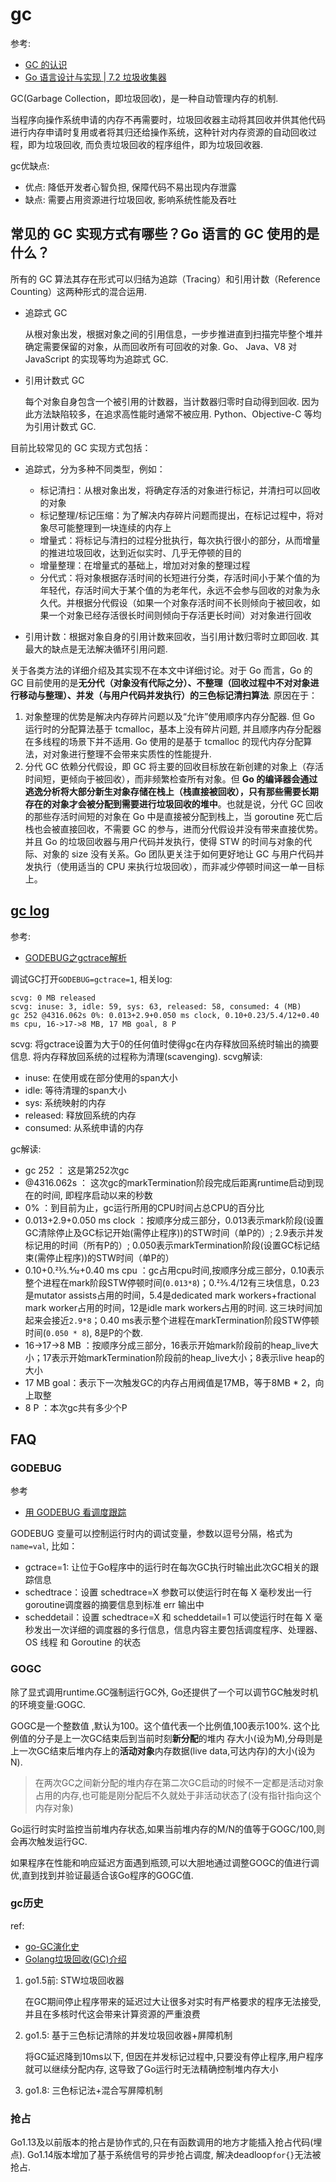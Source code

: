# gc
参考:
- [GC 的认识](https://github.com/qcrao/Go-Questions/blob/master/GC/GC.md)
- [Go 语言设计与实现 | 7.2 垃圾收集器](https://draven.co/golang/docs/part3-runtime/ch07-memory/golang-garbage-collector/)

GC(Garbage Collection，即垃圾回收)，是一种自动管理内存的机制.

当程序向操作系统申请的内存不再需要时，垃圾回收器主动将其回收并供其他代码进行内存申请时复用或者将其归还给操作系统，这种针对内存资源的自动回收过程，即为垃圾回收, 而负责垃圾回收的程序组件，即为垃圾回收器.

gc优缺点:
- 优点: 降低开发者心智负担, 保障代码不易出现内存泄露
- 缺点: 需要占用资源进行垃圾回收, 影响系统性能及吞吐

## 常见的 GC 实现方式有哪些？Go 语言的 GC 使用的是什么？
所有的 GC 算法其存在形式可以归结为追踪（Tracing）和引用计数（Reference Counting）这两种形式的混合运用.
- 追踪式 GC

    从根对象出发，根据对象之间的引用信息，一步步推进直到扫描完毕整个堆并确定需要保留的对象，从而回收所有可回收的对象. Go、 Java、V8 对 JavaScript 的实现等均为追踪式 GC.

- 引用计数式 GC

    每个对象自身包含一个被引用的计数器，当计数器归零时自动得到回收. 因为此方法缺陷较多，在追求高性能时通常不被应用. Python、Objective-C 等均为引用计数式 GC.

目前比较常见的 GC 实现方式包括：
- 追踪式，分为多种不同类型，例如：
        
    - 标记清扫：从根对象出发，将确定存活的对象进行标记，并清扫可以回收的对象
    - 标记整理/标记压缩：为了解决内存碎片问题而提出，在标记过程中，将对象尽可能整理到一块连续的内存上
    - 增量式：将标记与清扫的过程分批执行，每次执行很小的部分，从而增量的推进垃圾回收，达到近似实时、几乎无停顿的目的
    - 增量整理：在增量式的基础上，增加对对象的整理过程
    - 分代式：将对象根据存活时间的长短进行分类，存活时间小于某个值的为年轻代，存活时间大于某个值的为老年代，永远不会参与回收的对象为永久代。并根据分代假设（如果一个对象存活时间不长则倾向于被回收，如果一个对象已经存活很长时间则倾向于存活更长时间）对对象进行回收
- 引用计数：根据对象自身的引用计数来回收，当引用计数归零时立即回收. 其最大的缺点是无法解决循环引用问题.

关于各类方法的详细介绍及其实现不在本文中详细讨论。对于 Go 而言，Go 的 GC 目前使用的是**无分代（对象没有代际之分）、不整理（回收过程中不对对象进行移动与整理）、并发（与用户代码并发执行）的三色标记清扫算法**. 原因在于：
1. 对象整理的优势是解决内存碎片问题以及“允许”使用顺序内存分配器. 但 Go 运行时的分配算法基于 tcmalloc，基本上没有碎片问题, 并且顺序内存分配器在多线程的场景下并不适用. Go 使用的是基于 tcmalloc 的现代内存分配算法，对对象进行整理不会带来实质性的性能提升.
1. 分代 GC 依赖分代假设，即 GC 将主要的回收目标放在新创建的对象上（存活时间短，更倾向于被回收），而非频繁检查所有对象。但 **Go 的编译器会通过逃逸分析将大部分新生对象存储在栈上（栈直接被回收），只有那些需要长期存在的对象才会被分配到需要进行垃圾回收的堆中**。也就是说，分代 GC 回收的那些存活时间短的对象在 Go 中是直接被分配到栈上，当 goroutine 死亡后栈也会被直接回收，不需要 GC 的参与，进而分代假设并没有带来直接优势。并且 Go 的垃圾回收器与用户代码并发执行，使得 STW 的时间与对象的代际、对象的 size 没有关系。Go 团队更关注于如何更好地让 GC 与用户代码并发执行（使用适当的 CPU 来执行垃圾回收），而非减少停顿时间这一单一目标上。


## [gc log](https://godoc.org/runtime)
参考:
- [GODEBUG之gctrace解析](http://cbsheng.github.io/posts/godebug%E4%B9%8Bgctrace%E8%A7%A3%E6%9E%90/)

调试GC打开`GODEBUG=gctrace=1`, 相关log:
```
scvg: 0 MB released
scvg: inuse: 3, idle: 59, sys: 63, released: 58, consumed: 4 (MB)
gc 252 @4316.062s 0%: 0.013+2.9+0.050 ms clock, 0.10+0.23/5.4/12+0.40 ms cpu, 16->17->8 MB, 17 MB goal, 8 P
```
scvg: 将gctrace设置为大于0的任何值时使得gc在内存释放回系统时输出的摘要信息. 将内存释放回系统的过程称为清理(scavenging).
scvg解读:
- inuse: 在使用或在部分使用的span大小
- idle: 等待清理的span大小
- sys: 系统映射的内存
- released: 释放回系统的内存
- consumed: 从系统申请的内存

gc解读:
- gc 252 ： 这是第252次gc
- @4316.062s ： 这次gc的markTermination阶段完成后距离runtime启动到现在的时间, 即程序启动以来的秒数
- 0% ：到目前为止，gc运行所用的CPU时间占总CPU的百分比
- 0.013+2.9+0.050 ms clock ：按顺序分成三部分，0.013表示mark阶段(设置GC清除停止及GC标记开始(需停止程序))的STW时间（单P的）; 2.9表示并发标记用的时间（所有P的）; 0.050表示markTermination阶段(设置GC标记结束(需停止程序))的STW时间（单P的）
- 0.10+0.23⁄5.4⁄12+0.40 ms cpu ：gc占用cpu时间,按顺序分成三部分，0.10表示整个进程在mark阶段STW停顿时间(`0.013*8`)；0.23⁄5.4/12有三块信息，0.23是mutator assists占用的时间，5.4是dedicated mark workers+fractional mark worker占用的时间，12是idle mark workers占用的时间. 这三块时间加起来会接近`2.9*8`；0.40 ms表示整个进程在markTermination阶段STW停顿时间(`0.050 * 8`), 8是P的个数.
- 16->17->8 MB ：按顺序分成三部分，16表示开始mark阶段前的heap_live大小；17表示开始markTermination阶段前的heap_live大小；8表示live heap的大小
- 17 MB goal：表示下一次触发GC的内存占用阀值是17MB，等于8MB * 2，向上取整
- 8 P ：本次gc共有多少个P

## FAQ
### GODEBUG
参考
- [用 GODEBUG 看调度跟踪](https://github.com/EDDYCJY/blog/blob/master/tools/godebug-sched.md)

GODEBUG 变量可以控制运行时内的调试变量，参数以逗号分隔，格式为`name=val`, 比如：
- gctrace=1: 让位于Go程序中的运行时在每次GC执行时输出此次GC相关的跟踪信息
- schedtrace：设置 schedtrace=X 参数可以使运行时在每 X 毫秒发出一行goroutine调度器的摘要信息到标准 err 输出中
- scheddetail：设置 schedtrace=X 和 scheddetail=1 可以使运行时在每 X 毫秒发出一次详细的调度器的多行信息，信息内容主要包括调度程序、处理器、OS 线程 和 Goroutine 的状态

### GOGC
除了显式调用runtime.GC强制运行GC外, Go还提供了一个可以调节GC触发时机的环境变量:GOGC.

GOGC是一个整数值 ,默认为100。这个值代表一个比例值,100表示100%. 这个比例值的分子是上一次GC结束后到当前时刻**新分配**的堆内
存大小(设为M),分母则是上一次GC结束后堆内存上的**活动对象**内存数据(live data,可达内存)的大小(设为N).

> 在两次GC之间新分配的堆内存在第二次GC启动的时候不一定都是活动对象占用的内存,也可能是刚分配后不久就处于非活动状态了(没有指针指向这个内存对象)

Go运行时实时监控当前堆内存状态,如果当前堆内存的M/N的值等于GOGC/100,则会再次触发运行GC.

如果程序在性能和响应延迟方面遇到瓶颈,可以大胆地通过调整GOGC的值进行调优,直到找到并验证最适合该Go程序的GOGC值. 

### gc历史
ref:
- [go-GC演化史](https://haoxuebing.github.io/go%E8%BF%9B%E9%98%B6/go-GC%E6%BC%94%E5%8C%96%E5%8F%B2.html)
- [Golang垃圾回收(GC)介绍](https://study.disign.me/article/202502/35.Golang%E5%9E%83%E5%9C%BE%E5%9B%9E%E6%94%B6(GC)%E4%BB%8B%E7%BB%8D.md)

1. go1.5前: STW垃圾回收器

    在GC期间停止程序带来的延迟过大让很多对实时有严格要求的程序无法接受,并且在多核时代这会带来计算资源的严重浪费
1. go1.5: 基于三色标记清除的并发垃圾回收器+屏障机制

    将GC延迟降到10ms以下, 但因在并发标记过程中,只要没有停止程序,用户程序就可以继续分配内存, 这导致了Go运行时无法精确控制堆内存大小
1. go1.8: 三色标记法+混合写屏障机制

### 抢占
Go1.13及以前版本的抢占是协作式的,只在有函数调用的地方才能插入抢占代码(埋点). Go1.14版本增加了基于系统信号的异步抢占调度, 解决deadloop`for{}`无法被抢占.